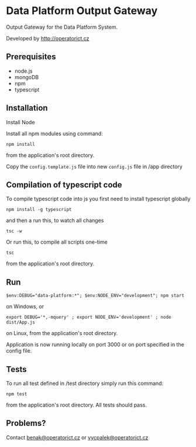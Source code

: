# Data Platform Output Gateway

Output Gateway for the Data Platform System.

Developed by http://operatorict.cz

## Prerequisites

- node.js
- mongoDB
- npm
- typescript

## Installation

Install Node

Install all npm modules using command:
```
npm install
```

from the application's root directory.

Copy the `config.template.js` file into new `config.js` file in /app directory

## Compilation of typescript code

To compile typescript code into js you first need to install typescript globally

```
npm install -g typescript
```
and then a run this, to watch all changes
```
tsc -w
```
Or run this, to compile all scripts one-time
```
tsc
```
from the application's root directory.

## Run

```
$env:DEBUG="data-platform:*"; $env:NODE_ENV="development"; npm start
```
on Windows, or
```
export DEBUG='*,-mquery' ; export NODE_ENV='development' ; node dist/App.js
```
on Linux, from the application's root directory.

Application is now running locally on port 3000 or on port specified in the config file.

## Tests

To run all test defined in /test directory simply run this command:
```
npm test
```
from the application's root directory. All tests should pass.

## Problems?

Contact benak@operatorict.cz or vycpalek@operatorict.cz
